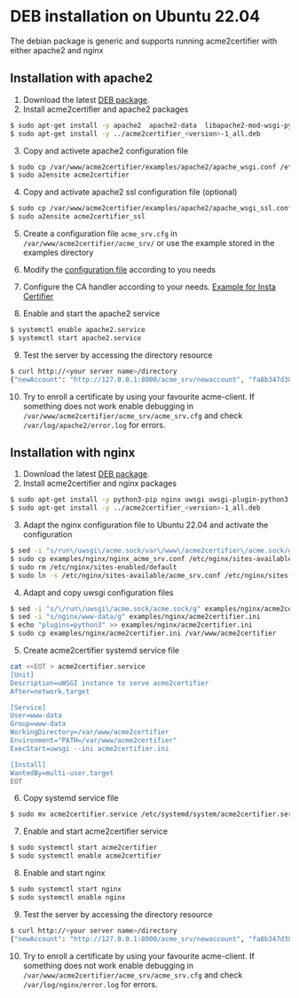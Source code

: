 <!-- markdownlint-disable  MD013 MD014 MD029 -->
<!-- wiki-title DEB installation on Ubuntu 22.04-->
# DEB installation on Ubuntu 22.04

The debian package is generic and supports running acme2certifier with either apache2 and nginx

## Installation with apache2

1. Download the latest [DEB package](https://github.com/grindsa/acme2certifier/releases).
2. Install acme2certifier and apache2 packages

```bash
$ sudo apt-get install -y apache2  apache2-data  libapache2-mod-wsgi-py3
$ sudo apt-get install -y ../acme2certifier_<version>-1_all.deb
```

3. Copy and activete apache2 configuration file

```bash
$ sudo cp /var/www/acme2certifier/examples/apache2/apache_wsgi.conf /etc/apache2/sites-available/acme2certifier.conf
$ sudo a2ensite acme2certifier
```

4. Copy and activate apache2 ssl configuration file (optional)

```bash
$ sudo cp /var/www/acme2certifier/examples/apache2/apache_wsgi_ssl.conf /etc/apache2/sites-available/acme2certifier_ssl.conf
$ sudo a2ensite acme2certifier_ssl
```

5. Create a configuration file `acme_srv.cfg` in `/var/www/acme2certifier/acme_srv/` or use the example stored in the examples directory
6. Modify the [configuration file](acme_srv.md) according to you needs
7. Configure the CA handler according to your needs. [Example for Insta Certifier](certifier.md)

8. Enable and start the apache2 service

```bash
$ systemctl enable apache2.service
$ systemctl start apache2.service
```

9. Test the server by accessing the directory resource

```bash
$ curl http://<your server name>/directory
{"newAccount": "http://127.0.0.1:8000/acme_srv/newaccount", "fa8b347d3849421ebc4b234205418805": "https://community.letsencrypt.org/t/adding-random-entries-to-the-directory/33417", "keyChange": "http://127.0.0.1:8000/acme_srv/key-change", "newNonce": "http://127.0.0.1:8000/acme_srv/newnonce", "meta": {"home": "https://github.com/grindsa/acme2certifier", "author": "grindsa <grindelsack@gmail.com>"}, "newOrder": "http://127.0.0.1:8000/acme_srv/neworders", "revokeCert": "http://127.0.0.1:8000/acme_srv/revokecert"}
```

10. Try to enroll a certificate by using your favourite acme-client. If something does not work enable debugging in `/var/www/acme2certifier/acme_srv/acme_srv.cfg` and check `/var/log/apache2/error.log` for errors.

## Installation with nginx

1. Download the latest [DEB package](https://github.com/grindsa/acme2certifier/releases).
2. Install acme2certifier and nginx packages

```bash
$ sudo apt-get install -y python3-pip nginx uwsgi uwsgi-plugin-python3
$ sudo apt-get install -y ../acme2certifier_<version>-1_all.deb
```

3. Adapt the nginx configuration file to Ubuntu 22.04 and activate the configuration

```bash
$ sed -i "s/run\/uwsgi\/acme.sock/var\/www\/acme2certifier\/acme.sock/g" examples/nginx/nginx_acme_srv.conf
$ sudo cp examples/nginx/nginx_acme_srv.conf /etc/nginx/sites-available/acme_srv.conf
$ sudo rm /etc/nginx/sites-enabled/default
$ sudo ln -s /etc/nginx/sites-available/acme_srv.conf /etc/nginx/sites-enabled/acme_srv.conf
```

4. Adapt and copy uwsgi configuration files

```bash
$ sed -i "s/\/run\/uwsgi\/acme.sock/acme.sock/g" examples/nginx/acme2certifier.ini
$ sed -i "s/nginx/www-data/g" examples/nginx/acme2certifier.ini
$ echo "plugins=python3" >> examples/nginx/acme2certifier.ini
$ sudo cp examples/nginx/acme2certifier.ini /var/www/acme2certifier
```

5. Create acme2certifier systemd service file

```bash
cat <<EOT > acme2certifier.service
[Unit]
Description=uWSGI instance to serve acme2certifier
After=network.target

[Service]
User=www-data
Group=www-data
WorkingDirectory=/var/www/acme2certifier
Environment="PATH=/var/www/acme2certifier"
ExecStart=uwsgi --ini acme2certifier.ini

[Install]
WantedBy=multi-user.target
EOT
```

6. Copy systemd service file

```bash
$ sudo mv acme2certifier.service /etc/systemd/system/acme2certifier.service
```

7. Enable and start acme2certifier service

```bash
$ sudo systemctl start acme2certifier
$ sudo systemctl enable acme2certifier
```

8. Enable and start nginx

```bash
$ sudo systemctl start nginx
$ sudo systemctl enable nginx
```

9. Test the server by accessing the directory resource

```bash
$ curl http://<your server name>/directory
{"newAccount": "http://127.0.0.1:8000/acme_srv/newaccount", "fa8b347d3849421ebc4b234205418805": "https://community.letsencrypt.org/t/adding-random-entries-to-the-directory/33417", "keyChange": "http://127.0.0.1:8000/acme_srv/key-change", "newNonce": "http://127.0.0.1:8000/acme_srv/newnonce", "meta": {"home": "https://github.com/grindsa/acme2certifier", "author": "grindsa <grindelsack@gmail.com>"}, "newOrder": "http://127.0.0.1:8000/acme_srv/neworders", "revokeCert": "http://127.0.0.1:8000/acme_srv/revokecert"}
```

10. Try to enroll a certificate by using your favourite acme-client. If something does not work enable debugging in `/var/www/acme2certifier/acme_srv/acme_srv.cfg` and check `/var/log/nginx/error.log` for errors.
